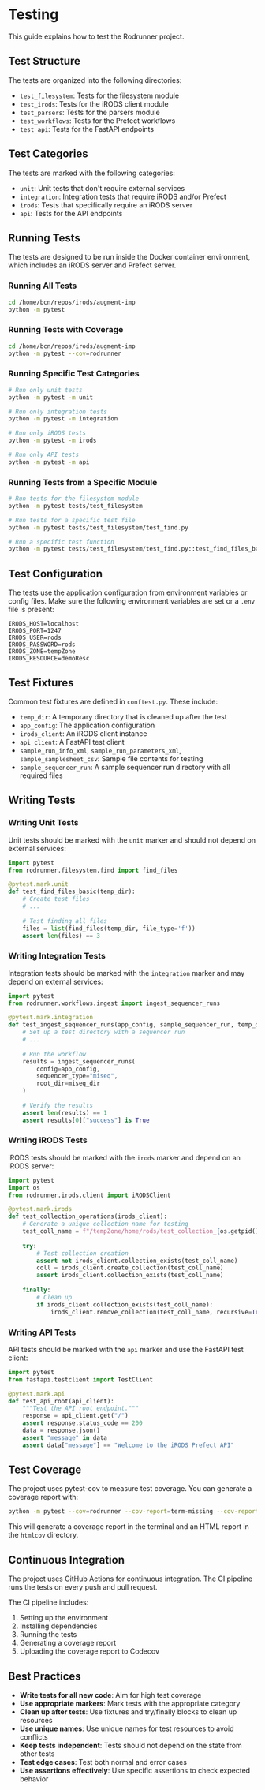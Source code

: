 # Testing

This guide explains how to test the Rodrunner project.

## Test Structure

The tests are organized into the following directories:

- `test_filesystem`: Tests for the filesystem module
- `test_irods`: Tests for the iRODS client module
- `test_parsers`: Tests for the parsers module
- `test_workflows`: Tests for the Prefect workflows
- `test_api`: Tests for the FastAPI endpoints

## Test Categories

The tests are marked with the following categories:

- `unit`: Unit tests that don't require external services
- `integration`: Integration tests that require iRODS and/or Prefect
- `irods`: Tests that specifically require an iRODS server
- `api`: Tests for the API endpoints

## Running Tests

The tests are designed to be run inside the Docker container environment, which includes an iRODS server and Prefect server.

### Running All Tests

```bash
cd /home/bcn/repos/irods/augment-imp
python -m pytest
```

### Running Tests with Coverage

```bash
cd /home/bcn/repos/irods/augment-imp
python -m pytest --cov=rodrunner
```

### Running Specific Test Categories

```bash
# Run only unit tests
python -m pytest -m unit

# Run only integration tests
python -m pytest -m integration

# Run only iRODS tests
python -m pytest -m irods

# Run only API tests
python -m pytest -m api
```

### Running Tests from a Specific Module

```bash
# Run tests for the filesystem module
python -m pytest tests/test_filesystem

# Run tests for a specific test file
python -m pytest tests/test_filesystem/test_find.py

# Run a specific test function
python -m pytest tests/test_filesystem/test_find.py::test_find_files_basic
```

## Test Configuration

The tests use the application configuration from environment variables or config files. Make sure the following environment variables are set or a `.env` file is present:

```
IRODS_HOST=localhost
IRODS_PORT=1247
IRODS_USER=rods
IRODS_PASSWORD=rods
IRODS_ZONE=tempZone
IRODS_RESOURCE=demoResc
```

## Test Fixtures

Common test fixtures are defined in `conftest.py`. These include:

- `temp_dir`: A temporary directory that is cleaned up after the test
- `app_config`: The application configuration
- `irods_client`: An iRODS client instance
- `api_client`: A FastAPI test client
- `sample_run_info_xml`, `sample_run_parameters_xml`, `sample_samplesheet_csv`: Sample file contents for testing
- `sample_sequencer_run`: A sample sequencer run directory with all required files

## Writing Tests

### Writing Unit Tests

Unit tests should be marked with the `unit` marker and should not depend on external services:

```python
import pytest
from rodrunner.filesystem.find import find_files

@pytest.mark.unit
def test_find_files_basic(temp_dir):
    # Create test files
    # ...
    
    # Test finding all files
    files = list(find_files(temp_dir, file_type='f'))
    assert len(files) == 3
```

### Writing Integration Tests

Integration tests should be marked with the `integration` marker and may depend on external services:

```python
import pytest
from rodrunner.workflows.ingest import ingest_sequencer_runs

@pytest.mark.integration
def test_ingest_sequencer_runs(app_config, sample_sequencer_run, temp_dir):
    # Set up a test directory with a sequencer run
    # ...
    
    # Run the workflow
    results = ingest_sequencer_runs(
        config=app_config,
        sequencer_type="miseq",
        root_dir=miseq_dir
    )
    
    # Verify the results
    assert len(results) == 1
    assert results[0]["success"] is True
```

### Writing iRODS Tests

iRODS tests should be marked with the `irods` marker and depend on an iRODS server:

```python
import pytest
import os
from rodrunner.irods.client import iRODSClient

@pytest.mark.irods
def test_collection_operations(irods_client):
    # Generate a unique collection name for testing
    test_coll_name = f"/tempZone/home/rods/test_collection_{os.getpid()}"
    
    try:
        # Test collection creation
        assert not irods_client.collection_exists(test_coll_name)
        coll = irods_client.create_collection(test_coll_name)
        assert irods_client.collection_exists(test_coll_name)
    
    finally:
        # Clean up
        if irods_client.collection_exists(test_coll_name):
            irods_client.remove_collection(test_coll_name, recursive=True)
```

### Writing API Tests

API tests should be marked with the `api` marker and use the FastAPI test client:

```python
import pytest
from fastapi.testclient import TestClient

@pytest.mark.api
def test_api_root(api_client):
    """Test the API root endpoint."""
    response = api_client.get("/")
    assert response.status_code == 200
    data = response.json()
    assert "message" in data
    assert data["message"] == "Welcome to the iRODS Prefect API"
```

## Test Coverage

The project uses pytest-cov to measure test coverage. You can generate a coverage report with:

```bash
python -m pytest --cov=rodrunner --cov-report=term-missing --cov-report=html
```

This will generate a coverage report in the terminal and an HTML report in the `htmlcov` directory.

## Continuous Integration

The project uses GitHub Actions for continuous integration. The CI pipeline runs the tests on every push and pull request.

The CI pipeline includes:

1. Setting up the environment
2. Installing dependencies
3. Running the tests
4. Generating a coverage report
5. Uploading the coverage report to Codecov

## Best Practices

- **Write tests for all new code**: Aim for high test coverage
- **Use appropriate markers**: Mark tests with the appropriate category
- **Clean up after tests**: Use fixtures and try/finally blocks to clean up resources
- **Use unique names**: Use unique names for test resources to avoid conflicts
- **Keep tests independent**: Tests should not depend on the state from other tests
- **Test edge cases**: Test both normal and error cases
- **Use assertions effectively**: Use specific assertions to check expected behavior

